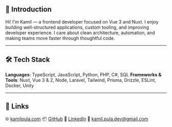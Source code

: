 ## 👋 Introduction

Hi! I'm Kamil — a frontend developer focused on Vue 3 and Nuxt. I enjoy building well-structured applications, custom tooling, and improving developer experience. I care about clean architecture, automation, and making teams move faster through thoughtful code.

---

## 🛠️ Tech Stack

**Languages**: TypeScript, JavaScript, Python, PHP, C#, SQL
**Frameworks & Tools**: Nuxt, Vue 3 & 2, Node, Laravel, Tailwind, Prisma, Drizzle, ESLint, Docker, Unity

---

## 🔗 Links

🌐 [kamilpula.com](http://www.kamilpula.com/)
📦 [GitHub](https://github.com/kamilpula)
💼 [LinkedIn](https://www.linkedin.com/in/kamilpula)
📧 [kamil.pula.dev@gmail.com](mailto:kamil.pula.dev@gmail.com)
